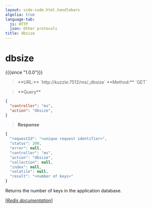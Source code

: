 ```yaml
---
layout: side-code.html.handlebars
algolia: true
language-tab:
  js: HTTP
  json: Other protocols
title: dbsize
---
```


# dbsize

{{{since "1.0.0"}}}



<blockquote class="js">
<p>
**URL:** `http://kuzzle:7512/ms/_dbsize`  
**Method:** `GET`  
</p>
</blockquote>


<blockquote class="json">
<p>
**Query**
</p>
</blockquote>


```json
{
  "controller": "ms",
  "action": "dbsize",
}
```

>**Response**

```javascript
{
  "requestId": "<unique request identifier>",
  "status": 200,
  "error": null,
  "controller": "ms",
  "action": "dbsize",
  "collection": null,
  "index": null,
  "volatile": null,
  "result": "<number of keys>"
}
```

Returns the number of keys in the application database.

[[_Redis documentation_]](https://redis.io/commands/dbsize)
